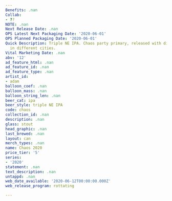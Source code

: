 ```yaml
---
Benefits: .nan
Collab:
- ??
NOTE: .nan
Next Release Date: .nan
OPS Latest Next Packaging Date: '2020-06-01'
OPS Planned Packaging Date: '2020-06-01'
Quick Description: Triple NE IPA. Chaos party primary, released with different artwork
  in different cities.
Vital Marketing Date: .nan
abv: '12'
ad_feature_html: .nan
ad_feature_id: .nan
ad_feature_type: .nan
artist_id:
- adam
balloon_coef: .nan
balloon_mass: .nan
balloon_string_len: .nan
beer_cat: ipa
beer_style: triple NE IPA
code: chaos
collection_id: .nan
description: .nan
glass: stout
head_graphic: .nan
last_brewed: .nan
layout: can
merch_types: .nan
name: Chaos 2020
price_tier: '5'
series:
- '2020'
statement: .nan
text_description: .nan
untappd: .nan
web_date_available: '2020-06-12T00:00:00.000Z'
web_release_program: rottating

---
```

